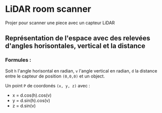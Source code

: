 # LiDAR room scanner
 Projer pour scanner une piece avec un capteur LiDAR

## Représentation de l'espace avec des relevées d'angles horisontales, vertical et la distance
### Formules :
Soit `h` l'angle horisontal en radian, `v` l'angle vertical en radian, `d` la distance entre le capteur de position `(0,0,0)` et un object.

Un point `P` de coordonés `(x, y, z)` avec :
- x = d.cos(h).cos(v)
- y = d.sin(h).cos(v)
- z = d.sin(v)
